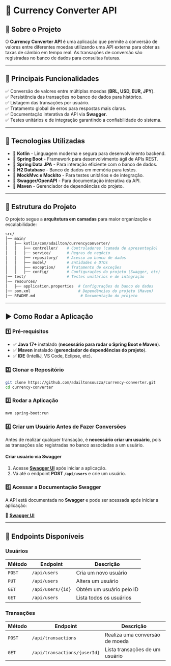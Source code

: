 # 💱 Currency Converter API

## 📌 Sobre o Projeto

O **Currency Converter API** é uma aplicação que permite a conversão de valores entre diferentes moedas utilizando uma API externa para obter as taxas de câmbio em tempo real. As transações de conversão são registradas no banco de dados para consultas futuras.

---

## 🚀 **Principais Funcionalidades**
✅ Conversão de valores entre múltiplas moedas (**BRL, USD, EUR, JPY**).  
✅ Persistência das transações no banco de dados para histórico.  
✅ Listagem das transações por usuário.  
✅ Tratamento global de erros para respostas mais claras.  
✅ Documentação interativa da API via **Swagger**.  
✅ Testes unitários e de integração garantindo a confiabilidade do sistema.  

---

## 📌 **Tecnologias Utilizadas**
- 🔹 **Kotlin** - Linguagem moderna e segura para desenvolvimento backend.
- 🔹 **Spring Boot** - Framework para desenvolvimento ágil de APIs REST.
- 🔹 **Spring Data JPA** - Para interação eficiente com o banco de dados.
- 🔹 **H2 Database** - Banco de dados em memória para testes.
- 🔹 **MockMvc e Mockito** - Para testes unitários e de integração.
- 🔹 **Swagger/OpenAPI** - Para documentação interativa da API.
- 🔹 **Maven** - Gerenciador de dependências do projeto.

---
## 📂 **Estrutura do Projeto**
O projeto segue a **arquitetura em camadas** para maior organização e escalabilidade:

```bash
src/
│── main/
│   ├── kotlin/com/adailton/currencyconverter/
│   │   ├── controller/    # Controladores (camada de apresentação)
│   │   ├── service/       # Regras de negócio
│   │   ├── repository/    # Acesso ao banco de dados
│   │   ├── model/         # Entidades e DTOs
│   │   ├── exception/     # Tratamento de exceções
│   │   ├── config/        # Configurações do projeto (Swagger, etc)
│── test/                  # Testes unitários e de integração
│── resources/
│   ├── application.properties  # Configurações do banco de dados
│── pom.xml                     # Dependências do projeto (Maven)
│── README.md                    # Documentação do projeto
```
---

## ▶️ **Como Rodar a Aplicação**
### **1️⃣ Pré-requisitos**
- ✅ **Java 17+** instalado (**necessário para rodar o Spring Boot e Maven**).
- ✅ **Maven** instalado (**gerenciador de dependências do projeto**).
- ✅ **IDE** (IntelliJ, VS Code, Eclipse, etc).

### **2️⃣ Clonar o Repositório**
```sh
git clone https://github.com/adailtonsouzza/currency-converter.git
cd currency-converter
```
### **3️⃣  Rodar a Aplicação**
```sh
mvn spring-boot:run
```

### **4️⃣ Criar um Usuário Antes de Fazer Conversões**
Antes de realizar qualquer transação, é **necessário criar um usuário**, pois as transações são registradas no banco associadas a um usuário.


#### **Criar usuário via Swagger**
1. Acesse **[Swagger UI](http://localhost:8080/swagger-ui/index.html)** após iniciar a aplicação.
2. Vá até o endpoint **POST `/api/users`** e crie um usuário.

### **5️⃣ Acessar a Documentação Swagger**
A API está documentada no **Swagger** e pode ser acessada após iniciar a aplicação:

🔗 **[Swagger UI](http://localhost:8080/swagger-ui/index.html)**

---
## 📌 **Endpoints Disponíveis**

### **Usuários**
| Método | Endpoint          | Descrição                     |
|--------|------------------|------------------------------|
| `POST` | `/api/users`      | Cria um novo usuário         |
| `PUT` | `/api/users`      | Altera um  usuário         |
| `GET`  | `/api/users/{id}` | Obtém um usuário pelo ID     |
| `GET`  | `/api/users`      | Lista todos os usuários      |

### **Transações**
| Método | Endpoint                 | Descrição                              |
|--------|--------------------------|----------------------------------------|
| `POST` | `/api/transactions`       | Realiza uma conversão de moeda        |
| `GET`  | `/api/transactions/{userId}` | Lista transações de um usuário |




